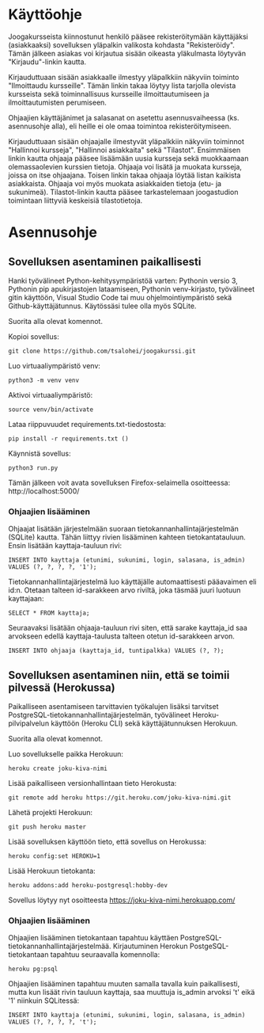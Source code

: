 # Käyttöohje

Joogakursseista kiinnostunut henkilö pääsee rekisteröitymään käyttäjäksi (asiakkaaksi) sovelluksen yläpalkin valikosta kohdasta "Rekisteröidy". Tämän jälkeen asiakas voi kirjautua sisään oikeasta yläkulmasta löytyvän "Kirjaudu"-linkin kautta. 

Kirjauduttuaan sisään asiakkaalle ilmestyy yläpalkkiin näkyviin toiminto "Ilmoittaudu kursseille". Tämän linkin takaa löytyy lista tarjolla olevista kursseista sekä toiminnallisuus kursseille ilmoittautumiseen ja ilmoittautumisten perumiseen.

Ohjaajien käyttäjänimet ja salasanat on asetettu asennusvaiheessa (ks. asennusohje alla), eli heille ei ole omaa toimintoa rekisteröitymiseen.

Kirjauduttuaan sisään ohjaajalle ilmestyvät yläpalkkiin näkyviin toiminnot "Hallinnoi kursseja", "Hallinnoi asiakkaita" sekä "Tilastot". Ensimmäisen linkin kautta ohjaaja pääsee lisäämään uusia kursseja sekä muokkaamaan olemassaolevien kurssien tietoja. Ohjaaja voi lisätä ja muokata kursseja, joissa on itse ohjaajana. Toisen linkin takaa ohjaaja löytää listan kaikista asiakkaista. Ohjaaja voi myös muokata asiakkaiden tietoja (etu- ja sukunimeä). Tilastot-linkin kautta pääsee tarkastelemaan joogastudion toimintaan liittyviä keskeisiä tilastotietoja.

# Asennusohje 

## Sovelluksen asentaminen paikallisesti 

Hanki työvälineet Python-kehitysympäristöä varten: Pythonin versio 3, Pythonin pip apukirjastojen lataamiseen, Pythonin venv-kirjasto, työvälineet gitin käyttöön, Visual Studio Code tai muu ohjelmointiympäristö sekä Github-käyttäjätunnus. Käytössäsi tulee olla myös SQLite.

Suorita alla olevat komennot.

Kopioi sovellus:

    git clone https://github.com/tsalohei/joogakurssi.git 

Luo virtuaaliympäristö venv:

    python3 -m venv venv 

Aktivoi virtuaaliympäristö:

    source venv/bin/activate 

Lataa riippuvuudet requirements.txt-tiedostosta:

    pip install -r requirements.txt ()

Käynnistä sovellus:

    python3 run.py 

Tämän jälkeen voit avata sovelluksen Firefox-selaimella osoitteessa: http://localhost:5000/

### Ohjaajien lisääminen

Ohjaajat lisätään järjestelmään suoraan tietokannanhallintajärjestelmän (SQLite) kautta. Tähän liittyy rivien lisääminen kahteen tietokantatauluun. Ensin lisätään kayttaja-tauluun rivi:

    INSERT INTO kayttaja (etunimi, sukunimi, login, salasana, is_admin) VALUES (?, ?, ?, ?, '1');

Tietokannanhallintajärjestelmä luo käyttäjälle automaattisesti pääavaimen eli id:n. Otetaan talteen id-sarakkeen arvo riviltä, joka täsmää juuri luotuun kayttajaan: 

    SELECT * FROM kayttaja;

Seuraavaksi lisätään ohjaaja-tauluun rivi siten, että sarake kayttaja_id saa arvokseen edellä kayttaja-taulusta talteen otetun id-sarakkeen arvon.

    INSERT INTO ohjaaja (kayttaja_id, tuntipalkka) VALUES (?, ?);


## Sovelluksen asentaminen niin, että se toimii pilvessä (Herokussa)

Paikalliseen asentamiseen tarvittavien työkalujen lisäksi tarvitset PostgreSQL-tietokannanhallintajärjestelmän, työvälineet Heroku-pilvipalvelun käyttöön (Heroku CLI) sekä käyttäjätunnuksen Herokuun.

Suorita alla olevat komennot.

Luo sovellukselle paikka Herokuun:

    heroku create joku-kiva-nimi 

Lisää paikalliseen versionhallintaan tieto Herokusta:

    git remote add heroku https://git.heroku.com/joku-kiva-nimi.git 

Lähetä projekti Herokuun:

    git push heroku master 

Lisää sovelluksen käyttöön tieto, että sovellus on Herokussa:

    heroku config:set HEROKU=1 

Lisää Herokuun tietokanta:

    heroku addons:add heroku-postgresql:hobby-dev 

Sovellus löytyy nyt osoitteesta https://joku-kiva-nimi.herokuapp.com/


### Ohjaajien lisääminen

Ohjaajien lisääminen tietokantaan tapahtuu käyttäen PostgreSQL-tietokannanhallintajärjestelmää. Kirjautuminen Herokun PostgeSQL-tietokantaan tapahtuu seuraavalla komennolla:

    heroku pg:psql

Ohjaajien lisääminen tapahtuu muuten samalla tavalla kuin paikallisesti, mutta kun lisäät rivin tauluun kayttaja, saa muuttuja is_admin arvoksi 't' eikä '1' niinkuin SQLitessä:

    INSERT INTO kayttaja (etunimi, sukunimi, login, salasana, is_admin) VALUES (?, ?, ?, ?, 't');


